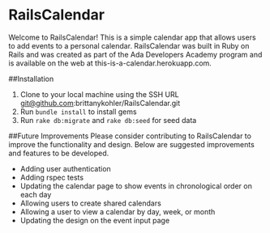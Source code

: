 # RailsCalendar
Welcome to RailsCalendar! This is a simple calendar app that allows users to add events to a personal calendar.
RailsCalendar was built in Ruby on Rails and was created as part of the Ada Developers Academy program and is available on the web at this-is-a-calendar.herokuapp.com.

##Installation
1. Clone to your local machine using the SSH URL git@github.com:brittanykohler/RailsCalendar.git
2. Run `bundle install` to install gems
3. Run `rake db:migrate` and `rake db:seed` for seed data

##Future Improvements
Please consider contributing to RailsCalendar to improve the functionality and design. Below are suggested improvements and features to be developed.

* Adding user authentication
* Adding rspec tests
* Updating the calendar page to show events in chronological order on each day
* Allowing users to create shared calendars
* Allowing a user to view a calendar by day, week, or month
* Updating the design on the event input page
